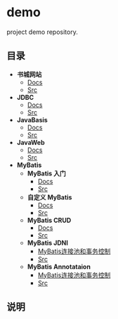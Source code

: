 # demo

project demo repository.

## 目录

* **书城网站**
  * [Docs](book/docs/README.md)
  * [Src](book/src/book)
* **JDBC**
  * [Docs](jdbc/README.md)
  * [Src](jdbc/src/code)
* **JavaBasis**
  * [Docs](JavaBasis/README.md)
  * [Src](JavaBasis/src/code)
* **JavaWeb**
  * [Docs](JavaBasis/note)
  * [Src](JavaBasis/src)
* **MyBatis**
  * **MyBatis 入门**
    * [Docs](MyBatis/docs/MyBatis入门.md)
    * [Src](MyBatis/src/mybatisBase)
  * **自定义 MyBatis**
    * [Docs](MyBatis/docs/自定义MyBatis.md)
    * [Src](MyBatis/src/customMyBatis)
  * **MyBatis CRUD**
    * [Docs](MyBatis/docs/MyBatisCRUD.md)
    * [Src](MyBatis/src/MyBatisCRUD)
  * **MyBatis JDNI**
    * [MyBatis连接池和事务控制](MyBatis/docs)
    * [Src](MyBatis/src/MyBatisJDNI)
  * **MyBatis Annotataion**
    * [MyBatis连接池和事务控制](MyBatis/docs)
    * [Src](MyBatis/src/MyBatisAnnotataion)

## 说明
